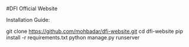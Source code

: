 

#DFI Official Website

Installation Guide:

git clone https://github.com/mohbadar/dfi-website.git
cd dfi-website
pip install -r requirements.txt
python manage.py runserver

